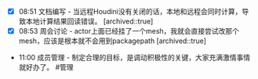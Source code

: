 
- [x] 08:51 文档编写 - 当远程Houdini没有关闭的话，本地和远程会同时计算，导致本地计算结果回读错误。
	[archived::true]
- [x] 08:53 周会讨论 - actor上面已经挂了一个mesh，我就会直接尝试改那个mesh，应该是根本就不会用到packagepath
	[archived::true]
- 11:00 成员管理 - 制定合理的目标，是调动积极性的关键，大家充满激情事情就好办了。 #管理  